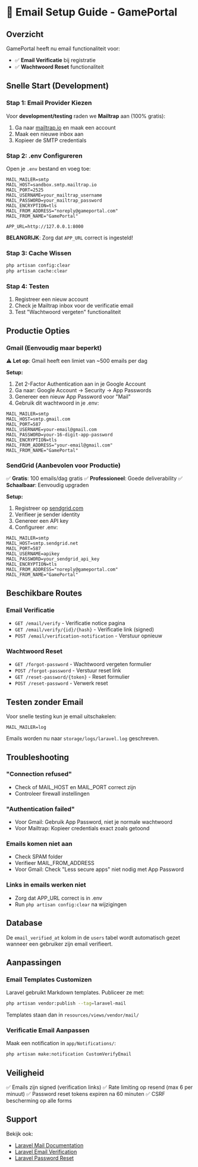 # 📧 Email Setup Guide - GamePortal

## Overzicht

GamePortal heeft nu email functionaliteit voor:
- ✅ **Email Verificatie** bij registratie
- ✅ **Wachtwoord Reset** functionaliteit

## Snelle Start (Development)

### Stap 1: Email Provider Kiezen

Voor **development/testing** raden we **Mailtrap** aan (100% gratis):

1. Ga naar [mailtrap.io](https://mailtrap.io) en maak een account
2. Maak een nieuwe inbox aan
3. Kopieer de SMTP credentials

### Stap 2: .env Configureren

Open je `.env` bestand en voeg toe:

```env
MAIL_MAILER=smtp
MAIL_HOST=sandbox.smtp.mailtrap.io
MAIL_PORT=2525
MAIL_USERNAME=your_mailtrap_username
MAIL_PASSWORD=your_mailtrap_password
MAIL_ENCRYPTION=tls
MAIL_FROM_ADDRESS="noreply@gameportal.com"
MAIL_FROM_NAME="GamePortal"

APP_URL=http://127.0.0.1:8000
```

**BELANGRIJK**: Zorg dat `APP_URL` correct is ingesteld!

### Stap 3: Cache Wissen

```bash
php artisan config:clear
php artisan cache:clear
```

### Stap 4: Testen

1. Registreer een nieuw account
2. Check je Mailtrap inbox voor de verificatie email
3. Test "Wachtwoord vergeten" functionaliteit

## Productie Opties

### Gmail (Eenvoudig maar beperkt)

⚠️ **Let op**: Gmail heeft een limiet van ~500 emails per dag

**Setup:**
1. Zet 2-Factor Authentication aan in je Google Account
2. Ga naar: Google Account → Security → App Passwords
3. Genereer een nieuw App Password voor "Mail"
4. Gebruik dit wachtwoord in je .env:

```env
MAIL_MAILER=smtp
MAIL_HOST=smtp.gmail.com
MAIL_PORT=587
MAIL_USERNAME=your-email@gmail.com
MAIL_PASSWORD=your-16-digit-app-password
MAIL_ENCRYPTION=tls
MAIL_FROM_ADDRESS="your-email@gmail.com"
MAIL_FROM_NAME="GamePortal"
```

### SendGrid (Aanbevolen voor Productie)

✅ **Gratis**: 100 emails/dag gratis
✅ **Professioneel**: Goede deliverability
✅ **Schaalbaar**: Eenvoudig upgraden

**Setup:**
1. Registreer op [sendgrid.com](https://sendgrid.com)
2. Verifieer je sender identity
3. Genereer een API key
4. Configureer .env:

```env
MAIL_MAILER=smtp
MAIL_HOST=smtp.sendgrid.net
MAIL_PORT=587
MAIL_USERNAME=apikey
MAIL_PASSWORD=your_sendgrid_api_key
MAIL_ENCRYPTION=tls
MAIL_FROM_ADDRESS="noreply@gameportal.com"
MAIL_FROM_NAME="GamePortal"
```

## Beschikbare Routes

### Email Verificatie
- `GET /email/verify` - Verificatie notice pagina
- `GET /email/verify/{id}/{hash}` - Verificatie link (signed)
- `POST /email/verification-notification` - Verstuur opnieuw

### Wachtwoord Reset
- `GET /forgot-password` - Wachtwoord vergeten formulier
- `POST /forgot-password` - Verstuur reset link
- `GET /reset-password/{token}` - Reset formulier
- `POST /reset-password` - Verwerk reset

## Testen zonder Email

Voor snelle testing kun je email uitschakelen:

```env
MAIL_MAILER=log
```

Emails worden nu naar `storage/logs/laravel.log` geschreven.

## Troubleshooting

### "Connection refused"
- Check of MAIL_HOST en MAIL_PORT correct zijn
- Controleer firewall instellingen

### "Authentication failed"
- Voor Gmail: Gebruik App Password, niet je normale wachtwoord
- Voor Mailtrap: Kopieer credentials exact zoals getoond

### Emails komen niet aan
- Check SPAM folder
- Verifieer MAIL_FROM_ADDRESS
- Voor Gmail: Check "Less secure apps" niet nodig met App Password

### Links in emails werken niet
- Zorg dat APP_URL correct is in .env
- Run `php artisan config:clear` na wijzigingen

## Database

De `email_verified_at` kolom in de `users` tabel wordt automatisch gezet wanneer een gebruiker zijn email verifieert.

## Aanpassingen

### Email Templates Customizen

Laravel gebruikt Markdown templates. Publiceer ze met:

```bash
php artisan vendor:publish --tag=laravel-mail
```

Templates staan dan in `resources/views/vendor/mail/`

### Verificatie Email Aanpassen

Maak een notification in `app/Notifications/`:

```bash
php artisan make:notification CustomVerifyEmail
```

## Veiligheid

✅ Emails zijn signed (verification links)
✅ Rate limiting op resend (max 6 per minuut)
✅ Password reset tokens expiren na 60 minuten
✅ CSRF bescherming op alle forms

## Support

Bekijk ook:
- [Laravel Mail Documentation](https://laravel.com/docs/mail)
- [Laravel Email Verification](https://laravel.com/docs/verification)
- [Laravel Password Reset](https://laravel.com/docs/passwords)
